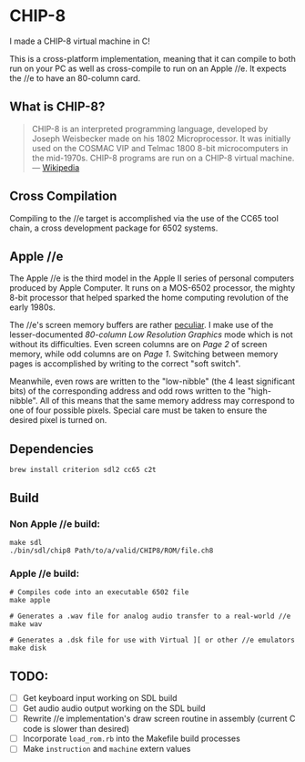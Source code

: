 # CHIP-8

I made a CHIP-8 virtual machine in C!

This is a cross-platform implementation, meaning that it can compile to both run on your PC as well as cross-compile to run on an Apple //e. It expects the //e to have an 80-column card.

## What is CHIP-8?

> CHIP-8 is an interpreted programming language, developed by Joseph Weisbecker made on his 1802 Microprocessor. It was initially used on the COSMAC VIP and Telmac 1800 8-bit microcomputers in the mid-1970s. CHIP-8 programs are run on a CHIP-8 virtual machine. — [Wikipedia](https://en.wikipedia.org/wiki/CHIP-8)

## Cross Compilation

Compiling to the //e target is accomplished via the use of the CC65 tool chain, a cross development package for 6502 systems.

## Apple //e

The Apple //e is the third model in the Apple II series of personal computers produced by Apple Computer. It runs on a MOS-6502 processor, the mighty 8-bit processor that helped sparked the home computing revolution of the early 1980s.

The //e's screen memory buffers are rather [peculiar](https://en.wikipedia.org/wiki/Apple_II_graphics#Peculiarity_of_graphics_modes). I make use of the lesser-documented *80-column Low Resolution Graphics* mode which is not without its difficulties. Even screen columns are on *Page 2* of screen memory, while odd columns are on *Page 1*. Switching between memory pages is accomplished by writing to the correct "soft switch".

Meanwhile, even rows are written to the "low-nibble" (the 4 least significant bits) of the corresponding address and odd rows written to the "high-nibble". All of this means that the same memory address may correspond to one of four possible pixels. Special care must be taken to ensure the desired pixel is turned on.

## Dependencies

```
brew install criterion sdl2 cc65 c2t
```

## Build

### Non Apple //e build:

```
make sdl
./bin/sdl/chip8 Path/to/a/valid/CHIP8/ROM/file.ch8
```

### Apple //e build:
```
# Compiles code into an executable 6502 file
make apple

# Generates a .wav file for analog audio transfer to a real-world //e
make wav

# Generates a .dsk file for use with Virtual ][ or other //e emulators
make disk
```

## TODO:

- [ ] Get keyboard input working on SDL build
- [ ] Get audio audio output working on the SDL build
- [ ] Rewrite //e implementation's draw screen routine in assembly (current C code is slower than desired)
- [ ] Incorporate `load_rom.rb` into the Makefile build processes
- [ ] Make `instruction` and `machine` extern values